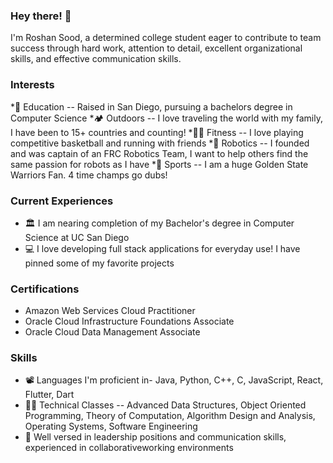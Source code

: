 ### Hey there! 👋
I'm Roshan Sood, a determined college student eager to contribute to team success
through hard work, attention to detail, excellent organizational skills,
and effective communication skills.

### Interests
*🧮 Education -- Raised in San Diego, pursuing a bachelors degree in Computer Science
*🏕️ Outdoors --  I love traveling the world with my family, I have been to 15+ countries and counting!
*🚴‍♂️ Fitness -- I love playing competitive basketball and running with friends
*🤖 Robotics -- I founded and was captain of an FRC Robotics Team, I want to help others find the same passion for robots as I have
*🎥 Sports -- I am a huge Golden State Warriors Fan. 4 time champs go dubs!

### Current Experiences
* 🏛️ I am nearing completion of my Bachelor's degree in Computer Science at UC San Diego
* 💻 I love developing full stack applications for everyday use! I have pinned some of my favorite projects

### Certifications
* Amazon Web Services Cloud Practitioner
* Oracle Cloud Infrastructure Foundations Associate
* Oracle Cloud Data Management Associate

### Skills
* 📽️ Languages I'm proficient in- Java, Python, C++, C, JavaScript, React, Flutter, Dart
* 👨‍🎓 Technical Classes -- Advanced Data Structures, Object Oriented Programming, Theory of Computation, Algorithm Design and Analysis, Operating Systems, Software Engineering
* 🎨 Well versed in leadership positions and communication skills, experienced in collaborativeworking environments
